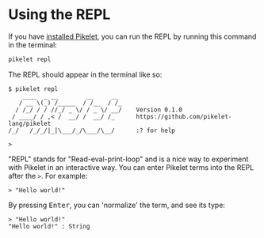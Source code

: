 # Using the REPL

If you have [installed Pikelet][installation], you can run the REPL by running this command in the terminal:

```sh
pikelet repl
```

[installation]: ./installation

The REPL should appear in the terminal like so:

```text
$ pikelet repl
    ____  _ __        __     __
   / __ \(_) /_____  / /__  / /_
  / /_/ / / //_/ _ \/ / _ \/ __/    Version 0.1.0
 / ____/ / ,< /  __/ /  __/ /_      https://github.com/pikelet-lang/pikelet
/_/   /_/_/|_|\___/_/\___/\__/      :? for help

>
```

"REPL" stands for "Read-eval-print-loop" and is a nice way to experiment with Pikelet in an interactive way.
You can enter Pikelet terms into the REPL after the `>`. For example:

```pikelet
> "Hello world!"
```

By pressing <kbd>Enter</kbd>, you can 'normalize' the term, and see its type:

```pikelet
> "Hello world!"
"Hello world!" : String
```
